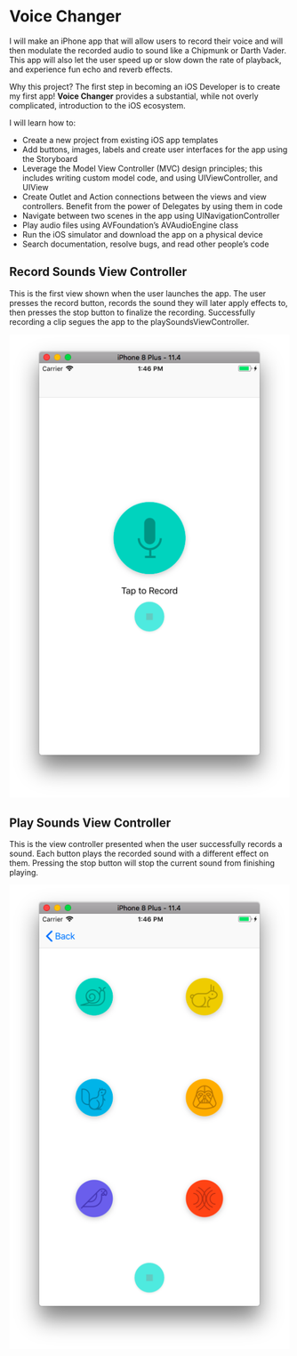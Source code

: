 # Voice Changer

I will make an iPhone app that will allow users to record their voice and will then modulate the recorded audio to sound like a Chipmunk or Darth Vader. This app will also let the user speed up or slow down the rate of playback, and experience fun echo and reverb effects.

Why this project?
The first step in becoming an iOS Developer is to create my first app! **Voice Changer** provides a substantial, while not overly complicated, introduction to the iOS ecosystem.

I will learn how to:

- Create a new project from existing iOS app templates
- Add buttons, images, labels and create user interfaces for the app using the Storyboard
- Leverage the Model View Controller (MVC) design principles; this includes writing custom model code, and using UIViewController, and UIView
- Create Outlet and Action connections between the views and view controllers. Benefit from the power of Delegates by using them in code
- Navigate between two scenes in the app using UINavigationController
- Play audio files using AVFoundation’s AVAudioEngine class
- Run the iOS simulator and download the app on a physical device
- Search documentation, resolve bugs, and read other people’s code

## Record Sounds View Controller
This is the first view shown when the user launches the app.  The user presses the record button, records the sound they will later apply effects to, then presses the stop button to finalize the recording. Successfully recording a clip segues the app to the playSoundsViewController.

![Record Sounds View Controller](readMeImages/RecordSoundsViewController.png "View controller that allows user to record a sound.")

## Play Sounds View Controller
This is the view controller presented when the user successfully records a sound.  Each button plays the recorded sound with a different effect on them.  Pressing the stop button will stop the current sound from finishing playing.

![Play Sounds View Controller](readMeImages/PlaySoundsViewController.png "View controller that allows user to play recorded sounds with different effects on it")

